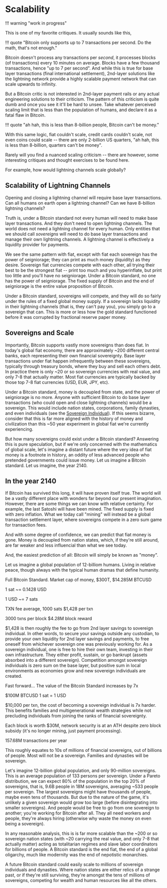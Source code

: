 # Scalability

!!! warning "work in progress"


This is one of my favorite critiques.
It usually sounds like this,

!!! quote "Bitcoin only supports up to 7 transactions per second. Do the math, that's not enough."

Bitcoin doesn't process any transactions
 per *second*, it processes blocks
 (of transactions) every 10 minutes on average.
Blocks have a few thousand transactions,
 hence "up to 7 per second".
And while this is true for base layer
 transactions (final international settlement),
 2nd-layer solutions like the
 lightning network
 provide a highly scalable payment network
 that can scale upwards to infinity.

But a Bitcoin critic is not interested in
 2nd-layer payment rails or any actual
 engineering solutions to their criticism.
The pattern of this criticism
 is quite dumb and once you see it 
 it'll be hard to unsee.
Take whatever perceived scaling limit
 that is less than the population of humans,
 and declare it as a fatal flaw in Bitcoin.

!!! quote "ah hah, this is less than 8-billion people, Bitcoin can't be money."

With this same logic,
 fiat couldn't scale,
 credit cards couldn't scale,
 not even coins could scale -- there are only
 2-billion US quarters,
"ah hah, this is less than 8-billion,
 quarters can't be money".

Rarely will you find a nuanced
 scaling criticism -- there are however,
 some interesting critiques and thought
 exercises to be found here.

For example, how would lightning
 channels scale globally?


## Scalability of Lightning Channels

Opening and closing a lightning
 channel will require
 base layer transactions.
Can all humans on earth open 
 a lightning channel?
Can we have 8-billion lightning channels?

Truth is, under a Bitcoin standard not
 every human will need to make base layer
 transactions.
And they don't need to open lightning channels.
The world does not need a lightning channel
 for every human.
Only entities that we should call *sovereigns*
 will need to do base layer transactions
 and manage their own lightning channels.
A lightning channel is effectively a
 liquidity provider for payments.

We see the same pattern with fiat, except with
 fiat each sovereign has the power of seigniorage;
 they can print as much money (liquidity) as they
 desire.
Sovereign fiat currencies compete with each other,
 all trying their best to be the strongest
 fiat -- print too much and you hyperinflate,
 but print too little and you'll have no
 seigniorage.
Under a Bitcoin standard, no one has the power
 of seigniorage.
The fixed supply of Bitcoin and
 the end of
 seigniorage is the entire value proposition
 of Bitcoin.

Under a Bitcoin standard,
 sovereigns will compete,
 and they will do so
 fairly under the rules of a fixed global
 money supply.
If a sovereign lacks liquidity in their
 lightning channels (that is, they can't pay you),
 you simply go to a sovereign that can.
This is more or less how the gold standard
 functioned before it was corrupted by
 fractional reserve paper money.



## Sovereigns and Scale

Importantly, Bitcoin supports
 vastly more sovereigns than does fiat.
In today's global fiat economy, there are
 approximately ~200 different central
 banks, each representing their own
 financial sovereignty.
Base layer transactions under fiat
 happen infrequently between these
 sovereigns, typically through
 treasury bonds, where they buy and
 sell each others debt.
In practice there is only ~20 or so
 sovereign currencies with real value,
 and only 7-8 that actually matter.
Most fiat currencies are typically backed by
 those top 7-8 fiat currencies
 (USD, EUR, JPY, etc).

Under a Bitcoin standard, money
 is decoupled from state,
 and the power of seigniorage is no more.
Anyone with sufficient Bitcoin to do base
 layer transactions 
 (who could open and
 close lightning channels) would be a
 sovereign.
This would include nation states,
 corporations, family dynasties,
 and even individuals
 (see the 
 [Sovereign Individual](https://en.m.wikipedia.org/wiki/The_Sovereign_Individual)).
If this seems bizarre, consider
 that this is far more aligned
 with the history of money and civilization
 than this ~50 year experiment in
 global fiat we're currently experiencing.

But how many sovereigns could exist
 under a Bitcoin standard?
Answering this is pure speculation,
 but if we're only concerned with the
 mathematics of global scale, let's imagine
 a distant future where the very
 idea of fiat money is a footnote
 in history, an oddity of less advanced
 people who pretended governments
 could issue money.
Let us imagine a Bitcoin standard.
Let us imagine, the year 2140.



## In the year 2140

If Bitcoin has survived this long,
 it will have proven itself true.
The world will be a vastly different
 place with wonders far beyond our present
 imagination.
However, there are some things we can know
 with relative certainty.
For example, the last Satoshi
 will have been mined.
The fixed supply is fixed with zero inflation.
What we today call "mining" will instead
 be a global transaction 
 settlement layer, where sovereigns
 compete in a zero sum game for transaction
 fees.

And with some degree of confidence, we can
 predict that fiat money is gone. 
Money is decoupled from nation states,
 which, if they're still around, are
 far weaker and less influencial than
 what we see today.

And, the easiest prediction of all:
 Bitcoin will simply be known as "money".

Let us imagine a global population of
 12-billiom humans.
Living in relative peace, though
 always with the typical human dramas
 that define humanity.


Full Bitcoin Standard.
Market cap of money, $300T, $14.285M BTCUSD

1 sat ~= 0.1428 USD

1 USD ~= 7 sats


TXN fee average, 1000 sats
$1,428 per txn

3000 txns per block
$4.28M block reward

$1,428 is then roughly the fee to go 
 from 2nd layer savings to sovereign individual.
In other words, to secure your savings
 outside any custodian, to provide your own
 liquidity for 2nd layer savings and payments,
 to free oneself from whichever sovereign 
 one was previously working for.
As a sovereign individual, one is free to hire
 their own team, investing in their own
 infrastructure.
They either profit, sustain, or go bankrupt
 (assets absorbed into a different sovereign).
Competition amongst sovereign individuals
 is zero sum on the base layer, but positive
 sum in local environments as economies grow
 and new sovereign individuals are created.

Fast forward... The value of the Bitcoin Standard
 increases by 7x

$100M BTCUSD
1 sat = 1 USD

$10,000 per txn, the cost of 
 becoming a sovereign individual is 7x harder.
This benefits families and multigenerational
 wealth strategies while not precluding
 individuals from joining the ranks
 of financial sovereignty.

Each block is worth $30M, network security
 is at an ATH despite zero block subsidy
 (it's no longer mining, just 
 payment processing).

157.68M transactions per year

This roughly equates to 10s of millions of
 financial sovereigns, out of billions of
 people.
Most will not be a sovereign.
Families and dynasties will be sovereign.

Let's imagine 12-billion global population,
 and only 90-million sovereigns.
This is an average population of 133 persons
 per sovereign.
Under a Pareto distribution, we can expect
 80% of the population in the top 20%
 of sovereigns, that is,
 9.6B people in 18M sovereigns,
 averaging ~533 people per sovereign.
The largest sovereigns might have thousands
 of people, maybe even tens of thousands.
But due to the nature of the game, it's
 unlikely a given sovereign would grow too
 large
 (before disintegrating into smaller sovereigns).
And people would be free to go from one
 sovereign to another; you're working
 for Bitcoin after all.
They all need workers and people,
 they're always hiring (otherwise why waste the
 money on even being a sovereign).

In any reasonable analysis,
 this is is far more scalable than the ~200 or
 so sovereign nation states
 (with ~20 carrying the real value,
 and only 7-8 that actually matter)
 acting as totalitarian
 regimes and slave labor coordinators for
 billions of people.
A Bitcoin standard is the end fiat,
 the end of a global oligarchy, 
 much like modernity was the
 end of nepotistic monarchies.

A future Bitcoin standard could 
 easily scale to millions of sovereign
 individuals and dynasties.
Where nation states are either relics
 of a strange past, or if they're
 still surviving, they're amongst the
 tens of millions of sovereigns, competing
 for wealth and human resources like
 all the others.



